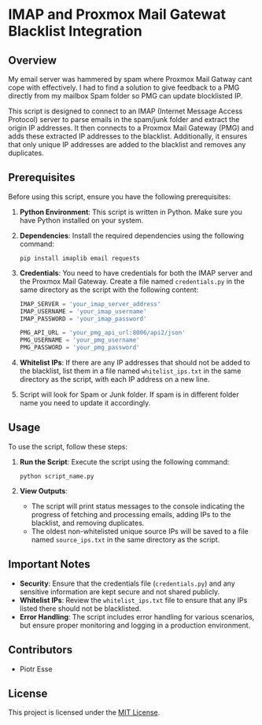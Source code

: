 
# IMAP and Proxmox Mail Gatewat Blacklist Integration

## Overview
My email server was hammered by spam where Proxmox Mail Gatway cant cope with effectively. I had to find a solution to give feedback to a PMG directly from my mailbox Spam folder so PMG can update blocklisted IP. 

This script is designed to connect to an IMAP (Internet Message Access Protocol) server to parse emails in the spam/junk folder and extract the origin IP addresses. It then connects to a Proxmox Mail Gateway (PMG) and adds these extracted IP addresses to the blacklist. Additionally, it ensures that only unique IP addresses are added to the blacklist and removes any duplicates.

## Prerequisites

Before using this script, ensure you have the following prerequisites:

1. **Python Environment**: This script is written in Python. Make sure you have Python installed on your system.

2. **Dependencies**: Install the required dependencies using the following command:
    ```
    pip install imaplib email requests
    ```

3. **Credentials**: You need to have credentials for both the IMAP server and the Proxmox Mail Gateway. Create a file named `credentials.py` in the same directory as the script with the following content:
    ```python
    IMAP_SERVER = 'your_imap_server_address'
    IMAP_USERNAME = 'your_imap_username'
    IMAP_PASSWORD = 'your_imap_password'
    
    PMG_API_URL = 'your_pmg_api_url:8006/api2/json'
    PMG_USERNAME = 'your_pmg_username'
    PMG_PASSWORD = 'your_pmg_password'
    ```

4. **Whitelist IPs**: If there are any IP addresses that should not be added to the blacklist, list them in a file named `whitelist_ips.txt` in the same directory as the script, with each IP address on a new line.
5. Script will look for Spam or Junk folder. If spam is in different folder name you need to update it accordingly.

## Usage

To use the script, follow these steps:

1. **Run the Script**: Execute the script using the following command:
    ```
    python script_name.py
    ```

2. **View Outputs**:
    - The script will print status messages to the console indicating the progress of fetching and processing emails, adding IPs to the blacklist, and removing duplicates.
    - The oldest non-whitelisted unique source IPs will be saved to a file named `source_ips.txt` in the same directory as the script.

## Important Notes

- **Security**: Ensure that the credentials file (`credentials.py`) and any sensitive information are kept secure and not shared publicly.
- **Whitelist IPs**: Review the `whitelist_ips.txt` file to ensure that any IPs listed there should not be blacklisted.
- **Error Handling**: The script includes error handling for various scenarios, but ensure proper monitoring and logging in a production environment.

## Contributors

- Piotr Esse

## License

This project is licensed under the [MIT License](LICENSE).


